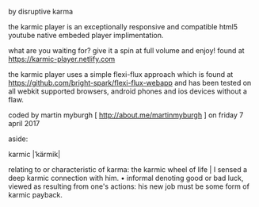 by disruptive karma

the karmic player is an exceptionally responsive and compatible html5 youtube native embeded player implimentation.

what are you waiting for? give it a spin at full volume and enjoy! found at https://karmic-player.netlify.com

the karmic player uses a simple flexi-flux approach which is found at https://github.com/bright-spark/flexi-flux-webapp and has been tested on all webkit supported browsers, android phones and ios devices without a flaw.

coded by martin myburgh [ http://about.me/martinmyburgh ] on friday 7 april 2017

aside:

karmic |ˈkärmik|

relating to or characteristic of karma: the karmic wheel of life | I sensed a deep karmic connection with him. • informal denoting good or bad luck, viewed as resulting from one's actions: his new job must be some form of karmic payback.
